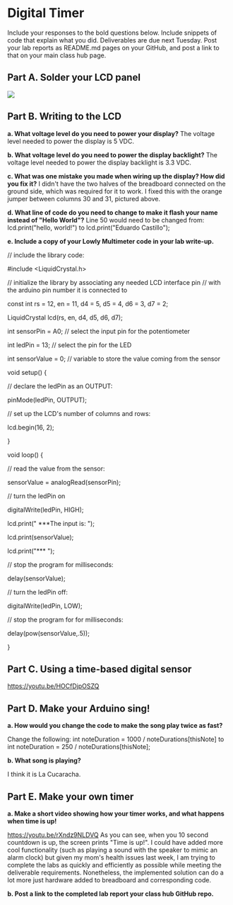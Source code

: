 # Digital Timer
 
Include your responses to the bold questions below. Include snippets of code that explain what you did. Deliverables are due next Tuesday. Post your lab reports as README.md pages on your GitHub, and post a link to that on your main class hub page.

## Part A. Solder your LCD panel

![](http://nurburgcosmetics.com/lcd.jpg)

## Part B. Writing to the LCD
 
**a. What voltage level do you need to power your display?**
The voltage level needed to power the display is 5 VDC.

**b. What voltage level do you need to power the display backlight?**
The voltage level needed to power the display backlight is 3.3 VDC.
   
**c. What was one mistake you made when wiring up the display? How did you fix it?**
I didn't have the two halves of the breadboard connected on the ground side, which was required for it to work. I fixed this with the orange jumper between columns 30 and 31, pictured above.

**d. What line of code do you need to change to make it flash your name instead of "Hello World"?**
Line 50 would need to be changed from:
 lcd.print("hello, world!") 
to 
lcd.print("Eduardo Castillo");
 
**e. Include a copy of your Lowly Multimeter code in your lab write-up.**

// include the library code:

#include <LiquidCrystal.h>


// initialize the library by associating any needed LCD interface pin
// with the arduino pin number it is connected to

const int rs = 12, en = 11, d4 = 5, d5 = 4, d6 = 3, d7 = 2;

LiquidCrystal lcd(rs, en, d4, d5, d6, d7);

int sensorPin = A0;    // select the input pin for the potentiometer

int ledPin = 13;      // select the pin for the LED

int sensorValue = 0;  // variable to store the value coming from the sensor

void setup() {

  // declare the ledPin as an OUTPUT:
  
  pinMode(ledPin, OUTPUT);

  // set up the LCD's number of columns and rows:
  
  lcd.begin(16, 2);
  
}

void loop() {

  // read the value from the sensor:
  
  sensorValue = analogRead(sensorPin);
  
  // turn the ledPin on
  
  digitalWrite(ledPin, HIGH);
  
  lcd.print("  ***The input is: ");
  
  lcd.print(sensorValue);
  
  lcd.print("***  ");

  // stop the program for <sensorValue> milliseconds:
  
  delay(sensorValue);
  
  // turn the ledPin off:
  
  digitalWrite(ledPin, LOW);
  
  // stop the program for for <sensorValue> milliseconds:
  
  delay(pow(sensorValue,.5));
  
}


## Part C. Using a time-based digital sensor

https://youtu.be/HOCfDjpOSZQ


## Part D. Make your Arduino sing!

**a. How would you change the code to make the song play twice as fast?**

Change the following:
int noteDuration = 1000 / noteDurations[thisNote] 
to
int noteDuration = 250 / noteDurations[thisNote];

 
**b. What song is playing?**

I think it is La Cucaracha.


## Part E. Make your own timer

**a. Make a short video showing how your timer works, and what happens when time is up!**

https://youtu.be/rXndz9NLDVQ
As you can see, when you 10 second countdown is up, the screen prints "Time is up!". I could have added more cool functionality (such as playing a sound with the speaker to mimic an alarm clock) but given my mom's health issues last week, I am trying to complete the labs as quickly and efficiently as possible while meeting the deliverable requirements. Nonetheless, the implemented solution can do a lot more just hardware added to breadboard and corresponding code.


**b. Post a link to the completed lab report your class hub GitHub repo.**
